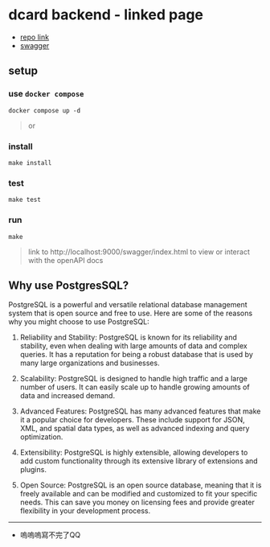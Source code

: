 # dcard backend - linked page

- [repo link](https://github.com/peterxcli/linked-page)
- [swagger](https://peterxcli.github.io/linked-page/)


## setup
### use `docker compose`
```
docker compose up -d
``` 
> or

### install
```
make install
```

### test
```
make test
```

### run 
```
make
```
> link to http://localhost:9000/swagger/index.html to view or interact with the openAPI docs

## Why use PostgresSQL?
PostgreSQL is a powerful and versatile relational database management system that is open source and free to use. Here are some of the reasons why you might choose to use PostgreSQL:

1. Reliability and Stability: PostgreSQL is known for its reliability and stability, even when dealing with large amounts of data and complex queries. It has a reputation for being a robust database that is used by many large organizations and businesses.

2. Scalability: PostgreSQL is designed to handle high traffic and a large number of users. It can easily scale up to handle growing amounts of data and increased demand.

3. Advanced Features: PostgreSQL has many advanced features that make it a popular choice for developers. These include support for JSON, XML, and spatial data types, as well as advanced indexing and query optimization.

4. Extensibility: PostgreSQL is highly extensible, allowing developers to add custom functionality through its extensive library of extensions and plugins.

5. Open Source: PostgreSQL is an open source database, meaning that it is freely available and can be modified and customized to fit your specific needs. This can save you money on licensing fees and provide greater flexibility in your development process.

------

- 嗚嗚嗚寫不完了QQ
